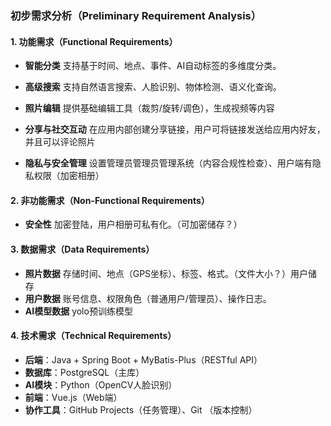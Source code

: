 ### 初步需求分析（Preliminary Requirement Analysis）

#### **1. 功能需求（Functional Requirements）**

- **智能分类**
  支持基于时间、地点、事件、AI自动标签的多维度分类。

- **高级搜索**
  支持自然语言搜索、人脸识别、物体检测、语义化查询。

- **照片编辑**
  提供基础编辑工具（裁剪/旋转/调色），生成视频等内容

- **分享与社交互动**
  在应用内部创建分享链接，用户可将链接发送给应用内好友，并且可以评论照片

- **隐私与安全管理**
设置管理员管理员管理系统（内容合规性检查）、用户端有隐私权限（加密相册）

#### **2. 非功能需求（Non-Functional Requirements）**

- **安全性**
  加密登陆，用户相册可私有化。（可加密储存？）

#### **3. 数据需求（Data Requirements）**

- **照片数据**
  存储时间、地点（GPS坐标）、标签、格式。（文件大小？）用户储存
- **用户数据**
  账号信息、权限角色（普通用户/管理员）、操作日志。
- **AI模型数据**
  yolo预训练模型

#### **4. 技术需求（Technical Requirements）**

- **后端**：Java + Spring Boot + MyBatis-Plus（RESTful API）
- **数据库**：PostgreSQL（主库）
- **AI模块**：Python（OpenCV人脸识别）
- **前端**：Vue.js（Web端）
- **协作工具**：GitHub Projects（任务管理）、Git （版本控制）
